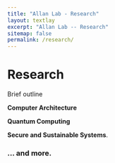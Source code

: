 ```yaml
---
title: "Allan Lab - Research"
layout: textlay
excerpt: "Allan Lab -- Research"
sitemap: false
permalink: /research/
---
```


# Research

Brief outline

**Computer Architecture** 


**Quantum Computing** 

**Secure and Sustainable Systems**.

### ... and more.
